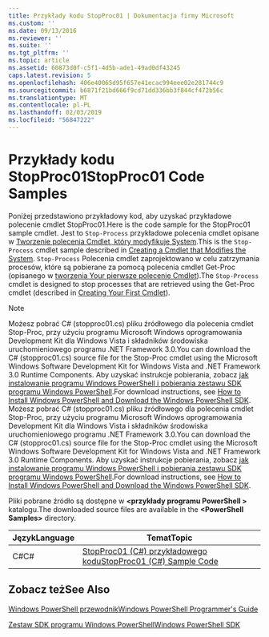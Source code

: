 ```yaml
---
title: Przykłady kodu StopProc01 | Dokumentacja firmy Microsoft
ms.custom: ''
ms.date: 09/13/2016
ms.reviewer: ''
ms.suite: ''
ms.tgt_pltfrm: ''
ms.topic: article
ms.assetid: 60873d0f-c5f1-4d5b-ade1-49ad0df43245
caps.latest.revision: 5
ms.openlocfilehash: 406e40065d95f657e41ecac994eee02e281744c9
ms.sourcegitcommit: b6871f21bd666f9cd71dd336bb3f844cf472b56c
ms.translationtype: MT
ms.contentlocale: pl-PL
ms.lasthandoff: 02/03/2019
ms.locfileid: "56847222"
---
```

# <a name="stopproc01-code-samples"></a><span data-ttu-id="28a05-102">Przykłady kodu StopProc01</span><span class="sxs-lookup"><span data-stu-id="28a05-102">StopProc01 Code Samples</span></span>

<span data-ttu-id="28a05-103">Poniżej przedstawiono przykładowy kod, aby uzyskać przykładowe polecenie cmdlet StopProc01.</span><span class="sxs-lookup"><span data-stu-id="28a05-103">Here is the code sample for the StopProc01 sample cmdlet.</span></span> <span data-ttu-id="28a05-104">Jest to `Stop-Process` przykładowe polecenia cmdlet opisane w [Tworzenie polecenia Cmdlet, który modyfikuje System](../cmdlet/creating-a-cmdlet-that-modifies-the-system.md).</span><span class="sxs-lookup"><span data-stu-id="28a05-104">This is the `Stop-Process` cmdlet sample described in [Creating a Cmdlet that Modifies the System](../cmdlet/creating-a-cmdlet-that-modifies-the-system.md).</span></span> <span data-ttu-id="28a05-105">`Stop-Process` Polecenia cmdlet zaprojektowano w celu zatrzymania procesów, które są pobierane za pomocą polecenia cmdlet Get-Proc (opisanego w [tworzenia Your pierwsze polecenie Cmdlet](../cmdlet/creating-a-cmdlet-without-parameters.md)).</span><span class="sxs-lookup"><span data-stu-id="28a05-105">The `Stop-Process` cmdlet is designed to stop processes that are retrieved using the Get-Proc cmdlet (described in [Creating Your First Cmdlet](../cmdlet/creating-a-cmdlet-without-parameters.md)).</span></span>

> [!NOTE]
> <span data-ttu-id="28a05-106">Możesz pobrać C# (stopproc01.cs) pliku źródłowego dla polecenia cmdlet Stop-Proc, przy użyciu programu Microsoft Windows oprogramowania Development Kit dla Windows Vista i składników środowiska uruchomieniowego programu .NET Framework 3.0.</span><span class="sxs-lookup"><span data-stu-id="28a05-106">You can download the C# (stopproc01.cs) source file for the Stop-Proc cmdlet using the Microsoft Windows Software Development Kit for Windows Vista and .NET Framework 3.0 Runtime Components.</span></span> <span data-ttu-id="28a05-107">Aby uzyskać instrukcje pobierania, zobacz [jak instalowanie programu Windows PowerShell i pobierania zestawu SDK programu Windows PowerShell](/powershell/developer/installing-the-windows-powershell-sdk).</span><span class="sxs-lookup"><span data-stu-id="28a05-107">For download instructions, see [How to Install Windows PowerShell and Download the Windows PowerShell SDK](/powershell/developer/installing-the-windows-powershell-sdk).</span></span>
> <span data-ttu-id="28a05-108">Możesz pobrać C# (stopproc01.cs) pliku źródłowego dla polecenia cmdlet Stop-Proc, przy użyciu programu Microsoft Windows oprogramowania Development Kit dla Windows Vista i składników środowiska uruchomieniowego programu .NET Framework 3.0.</span><span class="sxs-lookup"><span data-stu-id="28a05-108">You can download the C# (stopproc01.cs) source file for the Stop-Proc cmdlet using the Microsoft Windows Software Development Kit for Windows Vista and .NET Framework 3.0 Runtime Components.</span></span> <span data-ttu-id="28a05-109">Aby uzyskać instrukcje pobierania, zobacz [jak instalowanie programu Windows PowerShell i pobierania zestawu SDK programu Windows PowerShell](/powershell/developer/installing-the-windows-powershell-sdk).</span><span class="sxs-lookup"><span data-stu-id="28a05-109">For download instructions, see [How to Install Windows PowerShell and Download the Windows PowerShell SDK](/powershell/developer/installing-the-windows-powershell-sdk).</span></span>
>
> <span data-ttu-id="28a05-110">Pliki pobrane źródło są dostępne w  **\<przykłady programu PowerShell >** katalogu.</span><span class="sxs-lookup"><span data-stu-id="28a05-110">The downloaded source files are available in the **\<PowerShell Samples>** directory.</span></span>

|<span data-ttu-id="28a05-111">Język</span><span class="sxs-lookup"><span data-stu-id="28a05-111">Language</span></span>|<span data-ttu-id="28a05-112">Temat</span><span class="sxs-lookup"><span data-stu-id="28a05-112">Topic</span></span>|
|--------------|-----------|
|<span data-ttu-id="28a05-113">C#</span><span class="sxs-lookup"><span data-stu-id="28a05-113">C#</span></span>|[<span data-ttu-id="28a05-114">StopProc01 (C#) przykładowego kodu</span><span class="sxs-lookup"><span data-stu-id="28a05-114">StopProc01 (C#) Sample Code</span></span>](./stopproc01-csharp-sample-code.md)|

## <a name="see-also"></a><span data-ttu-id="28a05-115">Zobacz też</span><span class="sxs-lookup"><span data-stu-id="28a05-115">See Also</span></span>

[<span data-ttu-id="28a05-116">Windows PowerShell przewodnik</span><span class="sxs-lookup"><span data-stu-id="28a05-116">Windows PowerShell Programmer's Guide</span></span>](./windows-powershell-programmer-s-guide.md)

[<span data-ttu-id="28a05-117">Zestaw SDK programu Windows PowerShell</span><span class="sxs-lookup"><span data-stu-id="28a05-117">Windows PowerShell SDK</span></span>](../windows-powershell-reference.md)